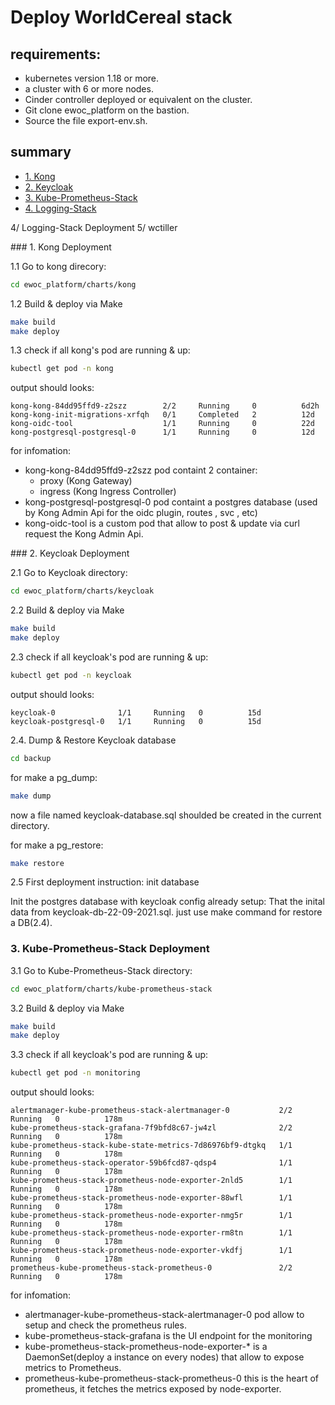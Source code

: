 # Deploy WorldCereal stack

## requirements:

- kubernetes version 1.18 or more.
- a cluster with 6 or more nodes.
- Cinder controller deployed or equivalent on the cluster.
- Git clone ewoc_platform on the bastion.
- Source the file export-env.sh.

## summary


- [1. Kong](#1-.-kong-deployment)
- [2. Keycloak](#2.-keycloak-deployment)
- [3. Kube-Prometheus-Stack](#3.-Kube-Prometheus-Stack-Deployment)
- [4. Logging-Stack](#./charts/logging/readMe.md#deploy-log-stack-worldcereal)

4/ Logging-Stack Deployment
5/ wctiller

### 1. Kong Deployment 

1.1 Go to kong direcory:
```sh
cd ewoc_platform/charts/kong  
```

1.2 Build & deploy via Make
```sh
make build
make deploy
```
1.3 check if all kong's pod are running & up:
```sh
kubectl get pod -n kong
```
output should looks:
```
kong-kong-84dd95ffd9-z2szz        2/2     Running     0          6d2h
kong-kong-init-migrations-xrfqh   0/1     Completed   2          12d
kong-oidc-tool                    1/1     Running     0          22d
kong-postgresql-postgresql-0      1/1     Running     0          12d

```
for infomation: 
- kong-kong-84dd95ffd9-z2szz pod containt 2 container:
    - proxy (Kong Gateway)
    - ingress (Kong Ingress Controller)
- kong-postgresql-postgresql-0 pod  containt a postgres database (used by Kong Admin Api for the oidc plugin, routes , svc , etc)
- kong-oidc-tool is a custom pod that allow to post & update via curl request the Kong Admin Api.

### 2. Keycloak Deployment 

2.1 Go to Keycloak directory:
```sh
cd ewoc_platform/charts/keycloak  
```

2.2 Build & deploy via Make
```sh
make build
make deploy
```
2.3 check if all keycloak's pod are running & up:
```sh
kubectl get pod -n keycloak
```
output should looks:
```
keycloak-0              1/1     Running   0          15d
keycloak-postgresql-0   1/1     Running   0          15d
```

2.4. Dump & Restore Keycloak database

```sh
cd backup
```
for make a pg_dump:
```sh
make dump
```
now a file named keycloak-database.sql shoulded be created in the current directory.

for make a pg_restore:
```sh
make restore
```
2.5 First deployment instruction: init database

Init the postgres database with keycloak config already setup:
That the inital data from keycloak-db-22-09-2021.sql.
just use make command for restore a DB(2.4).

### 3. Kube-Prometheus-Stack Deployment
3.1 Go to Kube-Prometheus-Stack directory:
```sh
cd ewoc_platform/charts/kube-prometheus-stack  
```

3.2 Build & deploy via Make
```sh
make build
make deploy
```
3.3 check if all keycloak's pod are running & up:
```sh
kubectl get pod -n monitoring
```
output should looks:
```
alertmanager-kube-prometheus-stack-alertmanager-0           2/2     Running   0          178m
kube-prometheus-stack-grafana-7f9bfd8c67-jw4zl              2/2     Running   0          178m
kube-prometheus-stack-kube-state-metrics-7d86976bf9-dtgkq   1/1     Running   0          178m
kube-prometheus-stack-operator-59b6fcd87-qdsp4              1/1     Running   0          178m
kube-prometheus-stack-prometheus-node-exporter-2nld5        1/1     Running   0          178m
kube-prometheus-stack-prometheus-node-exporter-88wfl        1/1     Running   0          178m
kube-prometheus-stack-prometheus-node-exporter-nmg5r        1/1     Running   0          178m
kube-prometheus-stack-prometheus-node-exporter-rm8tn        1/1     Running   0          178m
kube-prometheus-stack-prometheus-node-exporter-vkdfj        1/1     Running   0          178m
prometheus-kube-prometheus-stack-prometheus-0               2/2     Running   0          178m
```
for infomation: 
- alertmanager-kube-prometheus-stack-alertmanager-0 pod allow to setup and check the prometheus rules.
- kube-prometheus-stack-grafana is the UI endpoint for the monitoring 
- kube-prometheus-stack-prometheus-node-exporter-* is a DaemonSet(deploy a instance on every nodes) that allow to expose metrics to Prometheus. 
- prometheus-kube-prometheus-stack-prometheus-0  this is the heart of prometheus, it fetches the metrics exposed by node-exporter.
